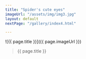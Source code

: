 ```yaml
---
title: "Spider's cute eyes"
imageUrl: "/assets/img/img3.jpg"
layout: default
nextPage: "/gallery/index4.html"

---
```


![{{ page.title }}]({{ page.imageUrl }})
> {{ page.title }}
